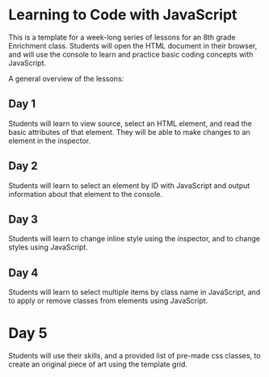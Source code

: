 # Learning to Code with JavaScript

This is a template for a week-long series of lessons for an 8th grade Enrichment
class. Students will open the HTML document in their browser, and will use the
console to learn and practice basic coding concepts with JavaScript.

A general overview of the lessons:

## Day 1
Students will learn to view source, select an HTML element, and read the basic
attributes of that element. They will be able to make changes to an element in
the inspector.

## Day 2
Students will learn to select an element by ID with JavaScript and output
information about that element to the console.

## Day 3
Students will learn to change inline style using the inspector, and to change
styles using JavaScript.

## Day 4
Students will learn to select multiple items by class name in JavaScript, and
to apply or remove classes from elements using JavaScript.

# Day 5
Students will use their skills, and a provided list of pre-made css classes,
to create an original piece of art using the template grid.
